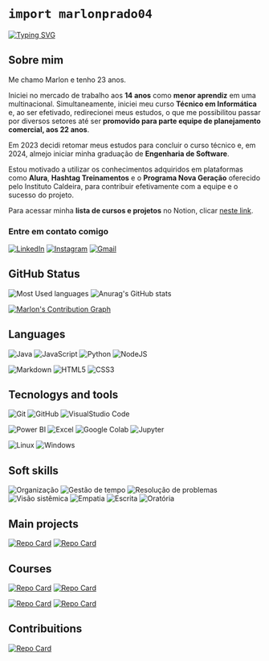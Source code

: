 # `import marlonprado04`

[![Typing SVG](https://readme-typing-svg.herokuapp.com/?color=9745F5&size=35&center=true&vCenter=true&width=1000&lines=Olá!+Meu+nome+é+Marlon;Bem+vindo(a)+ao+meu+GitHub!:%29)](https://git.io/typing-svg)

## Sobre mim

Me chamo Marlon e tenho 23 anos.

Iniciei no mercado de trabalho aos __14 anos__ como __menor aprendiz__ em uma multinacional. Simultaneamente, iniciei meu curso __Técnico em Informática__ e, ao ser efetivado, redirecionei meus estudos, o que me possibilitou passar por diversos setores até ser __promovido para parte equipe de planejamento comercial, aos 22 anos__.

Em 2023 decidi retomar meus estudos para concluir o curso técnico e, em 2024, almejo iniciar minha graduação de __Engenharia de Software__.

Estou motivado a utilizar os conhecimentos adquiridos em plataformas como __Alura__, __Hashtag Treinamentos__ e o __Programa Nova Geração__ oferecido pelo Instituto Caldeira, para contribuir efetivamente com a equipe e o sucesso do projeto.

Para acessar minha __lista de cursos e projetos__ no Notion, clicar [neste link](https://marlonprado04.notion.site/Saber-sem-limites-ea72a7ee9b0046339f94432a0ba665f5?pvs=4).

### Entre em contato comigo

[![LinkedIn](https://img.shields.io/badge/LinkedIn-000?style=for-the-badge&logo=linkedin&logoColor=blue)](https://www.linkedin.com/in/marlonprado04/) [![Instagram](https://img.shields.io/badge/Instagram-000?style=for-the-badge&logo=instagram)](https://www.instagram.com/marlon_prado04/) [![Gmail](https://img.shields.io/badge/Gmail-000?style=for-the-badge&logo=gmail)](mailto:marlonprado04@gmail.com)

## GitHub Status

![Most Used languages](https://github-readme-stats-git-masterrstaa-rickstaa.vercel.app/api/top-langs/?username=marlonprado04&layout=compact&theme=midnight-purple)
![Anurag's GitHub stats](https://github-readme-stats.vercel.app/api?username=marlonprado04&theme=midnight-purple&show_icons=true)

[![Marlon's Contribution Graph](https://github-readme-activity-graph.vercel.app/graph?username=marlonprado04&bg_color=0d1117&color=6695b2&line=ffffff&point=9745F5&area=true&hide_border=true&title_color=9745F5&radius=7)](https://github.com/ashutosh00710/github-readme-activity-graph)

## Languages

![Java](https://img.shields.io/badge/Java-000?style=for-the-badge&logo=java) ![JavaScript](https://img.shields.io/badge/JavaScript-000?style=for-the-badge&logo=javascript) ![Python](https://img.shields.io/badge/Python-000?style=for-the-badge&logo=python) ![NodeJS](https://img.shields.io/badge/NodeJS-000?style=for-the-badge&logo=node.js)

![Markdown](https://img.shields.io/badge/Markdown-000?style=for-the-badge&logo=markdown) ![HTML5](https://img.shields.io/badge/HTML5-000?style=for-the-badge&logo=html5) ![CSS3](https://img.shields.io/badge/CSS3-000?style=for-the-badge&logo=css3&logoColor=264CE4)

## Tecnologys and tools

![Git](https://img.shields.io/badge/Git-000?style=for-the-badge&logo=git) ![GitHub](https://img.shields.io/badge/Github-000?style=for-the-badge&logo=github) ![VisualStudio Code](https://img.shields.io/badge/VSCode-000?style=for-the-badge&logo=visualstudiocode&logoColor=007ACC)

![Power BI](https://img.shields.io/badge/Power_Bi-000?style=for-the-badge&logo=powerbi) ![Excel](https://img.shields.io/badge/Excel-000?style=for-the-badge&logo=microsoftexcel) ![Google Colab](https://img.shields.io/badge/Google_Colab-000?style=for-the-badge&logo=googlecolab&logoColor=F9AB00) ![Jupyter](https://img.shields.io/badge/Jupyter_Notebook-000?style=for-the-badge&logo=jupyter&logoColor=F37626)

![Linux](https://img.shields.io/badge/Linux-000?style=for-the-badge&logo=linux&logoColor=FCC624) ![Windows](https://img.shields.io/badge/Windows-000?style=for-the-badge&logo=windows&logoColor=0078D4)

## Soft skills

![Organização](https://img.shields.io/badge/Organização-000?style=for-the-badge) ![Gestão de tempo](https://img.shields.io/badge/Gestão_de_tempo-000?style=for-the-badge) ![Resolução de problemas](https://img.shields.io/badge/Resolução_de_Problemas-000?style=for-the-badge) ![Visão sistêmica](https://img.shields.io/badge/Visão_sistêmica-000?style=for-the-badge)
![Empatia](https://img.shields.io/badge/Empatia-000?style=for-the-badge) ![Escrita](https://img.shields.io/badge/Escrita-000?style=for-the-badge) ![Oratória](https://img.shields.io/badge/Oratória-000?style=for-the-badge)

## Main projects

[![Repo Card](https://github-readme-stats.vercel.app/api/pin/?username=marlonprado04&repo=qi_web_iii_projeto_final&theme=midnight-purple)](https://github.com/marlonprado04/qi_web_iii_projeto_final) [![Repo Card](https://github-readme-stats.vercel.app/api/pin/?username=marlonprado04&repo=web_scrapping_tbate&theme=midnight-purple)](https://github.com/marlonprado04/web_scrapping_tbate)

## Courses

[![Repo Card](https://github-readme-stats.vercel.app/api/pin/?username=marlonprado04&repo=QI_FACULDADE_E_ESCOLA_TECNICA&theme=midnight-purple)](https://github.com/marlonprado04/QI_FACULDADE_E_ESCOLA_TECNICA) [![Repo Card](https://github-readme-stats.vercel.app/api/pin/?username=marlonprado04&repo=HASHTAG_TREINAMENTOS&theme=midnight-purple)](https://github.com/marlonprado04/HASHTAG_TREINAMENTOS)

[![Repo Card](https://github-readme-stats.vercel.app/api/pin/?username=marlonprado04&repo=DIO&theme=midnight-purple)](https://github.com/marlonprado04/DIO) [![Repo Card](https://github-readme-stats.vercel.app/api/pin/?username=marlonprado04&repo=PROGRAMA_NOVA_GERACAO&theme=midnight-purple)](https://github.com/marlonprado04/PROGRAMA_NOVA_GERACAO)

## Contribuitions

[![Repo Card](https://github-readme-stats.vercel.app/api/pin/?username=marlonprado04&repo=DIO_lab_01_contribuindo_com_open_source&theme=midnight-purple)](https://github.com/marlonprado04/DIO_lab_01_contribuindo_com_open_source)
